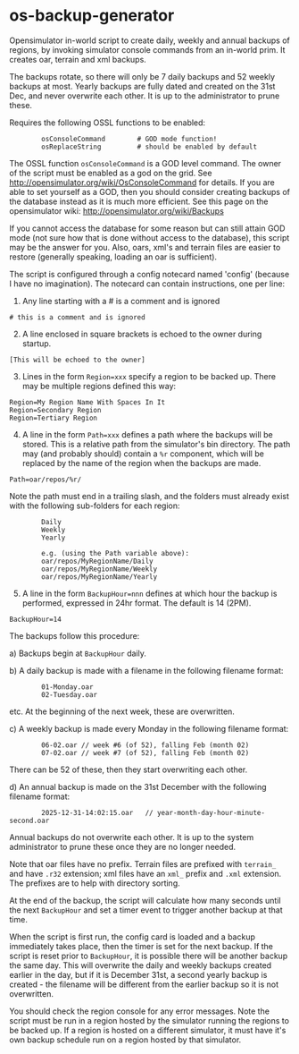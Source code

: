 # os-backup-generator

Opensimulator in-world script to create daily, weekly and annual backups of regions, by invoking simulator console commands from an in-world prim. It creates oar, terrain and xml backups.

The backups rotate, so there will only be 7 daily backups and 52 weekly backups at most. Yearly backups are fully dated and created on the 31st Dec, and never overwrite each other. It is up to the administrator to prune these.

Requires the following OSSL functions to be enabled:
```
        osConsoleCommand        # GOD mode function!
        osReplaceString         # should be enabled by default
```

The OSSL function `osConsoleCommand` is a GOD level command. The owner of the script must be enabled as a god on the grid. See http://opensimulator.org/wiki/OsConsoleCommand for details. If you are able to set yourself as a GOD, then you should consider creating backups of the database instead as it is much more efficient. See this page on the opensimulator wiki: http://opensimulator.org/wiki/Backups

If you cannot access the database for some reason but can still attain GOD mode (not sure how that is done without access to the database), this script may be the answer for you. Also, oars, xml's and terrain files are easier to restore (generally speaking, loading an oar is sufficient).

The script is configured through a config notecard named 'config' (because I have no imagination). The notecard can contain instructions, one per line:

  1) Any line starting with a # is a comment and is ignored

```
# this is a comment and is ignored
```

  2) A line enclosed in square brackets is echoed to the owner during startup.

```
[This will be echoed to the owner]
```

  3) Lines in the form `Region=xxx` specify a region to be backed up. There may be multiple regions defined this way:

```lsl
Region=My Region Name With Spaces In It
Region=Secondary Region
Region=Tertiary Region
```

  4) A line in the form `Path=xxx` defines a path where the backups will be stored. This is a relative path from the simulator's bin directory. The path may (and probably should) contain a `%r` component, which will be replaced by the name of the region when the backups are made.

```
Path=oar/repos/%r/
```

Note the path must end in a trailing slash, and the folders must already exist with the following sub-folders for each region:

```
        Daily
        Weekly
        Yearly

        e.g. (using the Path variable above):
        oar/repos/MyRegionName/Daily
        oar/repos/MyRegionName/Weekly
        oar/repos/MyRegionName/Yearly
```

  5) A line in the form `BackupHour=nnn` defines at which hour the backup is performed, expressed in 24hr format. The default is 14 (2PM).

```
BackupHour=14
```

The backups follow this procedure:

  a) Backups begin at `BackupHour` daily.

  b) A daily backup is made with a filename in the following filename format:

```
        01-Monday.oar
        02-Tuesday.oar
```

   etc. At the beginning of the next week, these are overwritten.

  c) A weekly backup is made every Monday in the following filename format:


```
        06-02.oar // week #6 (of 52), falling Feb (month 02)
        07-02.oar // week #7 (of 52), falling Feb (month 02)
```
  There can be 52 of these, then they start overwriting each other.

  d) An annual backup is made on the 31st December with the following filename format:

```
        2025-12-31-14:02:15.oar   // year-month-day-hour-minute-second.oar
```

Annual backups do not overwrite each other. It is up to the system administrator to prune these once they are no longer needed.

Note that oar files have no prefix. Terrain files are prefixed with `terrain_` and have `.r32` extension; xml files have an `xml_` prefix and `.xml` extension. The prefixes are to help with directory sorting.

At the end of the backup, the script will calculate how many seconds until the next `BackupHour` and set a timer event to trigger another backup at that time.

When the script is first run, the config card is loaded and a backup immediately takes place, then the timer is set for the next backup. If the script is reset prior to `BackupHour`, it is possible there will be another backup the same day. This will overwrite the daily and weekly backups created earlier in the day, but if it is December 31st, a second yearly backup is created - the filename will be different from the earlier backup so it is not overwritten.

You should check the region console for any error messages. Note the script must be run in a region hosted by the simulator running the regions to be backed up. If a region is hosted on a different simulator, it must have it's own backup schedule run on a region hosted by that simulator.
